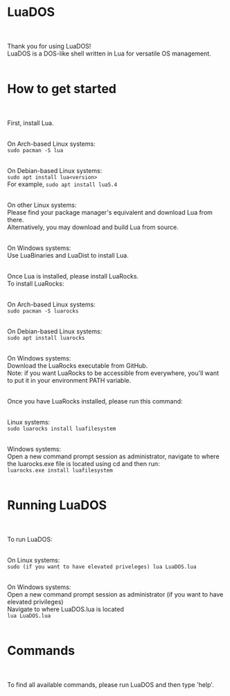 # LuaDOS<br><br>

Thank you for using LuaDOS!<br>
LuaDOS is a DOS-like shell written in Lua for versatile OS management.<br><br>

# How to get started<br><br>
First, install Lua.<br><br>

On Arch-based Linux systems:<br>
`sudo pacman -S lua`<br><br>

On Debian-based Linux systems:<br>
`sudo apt install lua<version>`<br>
For example, `sudo apt install lua5.4`<br><br>

On other Linux systems:<br>
Please find your package manager's equivalent and download Lua from there.<br>
Alternatively, you may download and build Lua from source.<br><br>

On Windows systems:<br>
Use LuaBinaries and LuaDist to install Lua.<br><br>

Once Lua is installed, please install LuaRocks.<br>
To install LuaRocks:<br><br>

On Arch-based Linux systems:<br>
`sudo pacman -S luarocks`<br><br>

On Debian-based Linux systems:<br>
`sudo apt install luarocks`<br><br>

On Windows systems:<br>
Download the LuaRocks executable from GitHub.<br>
Note: if you want LuaRocks to be accessible from everywhere, you'll want to put it in your environment PATH variable.<br><br>

Once you have LuaRocks installed, please run this command:<br><br>

Linux systems:<br>
`sudo luarocks install luafilesystem`<br><br>

Windows systems:<br>
Open a new command prompt session as administrator, navigate to where the luarocks.exe file is located using cd and then run:<br>
`luarocks.exe install luafilesystem`<br><br>


# Running LuaDOS<br><br>
To run LuaDOS:<br><br>

On Linux systems:<br>
`sudo (if you want to have elevated priveleges) lua LuaDOS.lua`<br><br>

On Windows systems:<br>
Open a new command prompt session as administrator (if you want to have elevated privileges)<br>
Navigate to where LuaDOS.lua is located<br>
`lua LuaDOS.lua`<br><br>

# Commands<br><br>
To find all available commands, please run LuaDOS and then type 'help'.